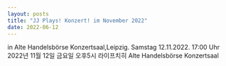 ```yaml
---
layout: posts
title: "JJ Plays! Konzert! im November 2022"
date: 2022-06-12
---
```


in Alte Handelsbörse Konzertsaal,Leipzig. 
Samstag 12.11.2022. 17:00 Uhr
2022년  11월 12일 금요일 오후5시 라이프치히 Alte Handelsbörse Konzertsaal